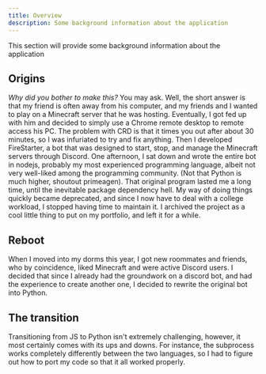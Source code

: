 ```yaml
---
title: Overview
description: Some background information about the application
---
```


This section will provide some background information about the application

## Origins

_Why did you bother to make this?_ You may ask. Well, the short answer is that my friend is often away from his computer, and my friends and I wanted to play on a Minecraft server that he was hosting. Eventually, I got fed up with him and decided to simply use a Chrome remote desktop to remote access his PC. The problem with CRD is that it times you out after about 30 minutes, so I was infuriated to try and fix anything. Then I developed FireStarter, a bot that was designed to start, stop, and manage the Minecraft servers through Discord. One afternoon, I sat down and wrote the entire bot in nodejs, probably my most experienced programming language, albeit not very well-liked among the programming community. (Not that Python is much higher, shoutout primeagen). That original program lasted me a long time, until the inevitable package dependency hell. My way of doing things quickly became deprecated, and since I now have to deal with a college workload, I stopped having time to maintain it. I archived the project as a cool little thing to put on my portfolio, and left it for a while.

## Reboot

When I moved into my dorms this year, I got new roommates and friends, who by coincidence, liked Minecraft and were active Discord users. I decided that since I already had the groundwork on a discord bot, and had the experience to create another one, I decided to rewrite the original bot into Python.

## The transition

Transitioning from JS to Python isn't extremely challenging, however, it most certainly comes with its ups and downs. For instance, the subprocess works completely differently between the two languages, so I had to figure out how to port my code so that it all worked properly.
